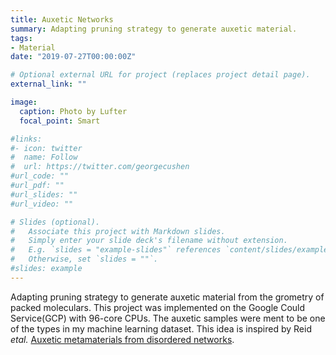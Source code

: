 ```yaml
---
title: Auxetic Networks
summary: Adapting pruning strategy to generate auxetic material.
tags:
- Material
date: "2019-07-27T00:00:00Z"

# Optional external URL for project (replaces project detail page).
external_link: ""

image:
  caption: Photo by Lufter
  focal_point: Smart

#links:
#- icon: twitter
#  name: Follow
#  url: https://twitter.com/georgecushen
#url_code: ""
#url_pdf: ""
#url_slides: ""
#url_video: ""

# Slides (optional).
#   Associate this project with Markdown slides.
#   Simply enter your slide deck's filename without extension.
#   E.g. `slides = "example-slides"` references `content/slides/example-slides.md`.
#   Otherwise, set `slides = ""`.
#slides: example
---
```


Adapting pruning strategy to generate auxetic material from the grometry of packed moleculars. This project was implemented on the Google Could Service(GCP) with 96-core CPUs. The auxetic samples were ment to be one of the types in my machine learning dataset. This idea is inspired by Reid *etal.* [Auxetic metamaterials from disordered networks](https://www.pnas.org/content/115/7/E1384).
